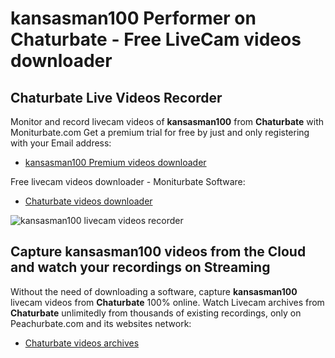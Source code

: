 # kansasman100 Performer on Chaturbate - Free LiveCam videos downloader

## Chaturbate Live Videos Recorder

Monitor and record livecam videos of **kansasman100** from **Chaturbate** with Moniturbate.com
Get a premium trial for free by just and only registering with your Email address:
* [kansasman100 Premium videos downloader](https://moniturbate.com/request-demo-licence-key.html)

Free livecam videos downloader - Moniturbate Software:
* [Chaturbate videos downloader](https://moniturbate.com/moniturbate-download-software.html)

![kansasman100 livecam videos recorder](https://peachurnet.com/templates/moniturbate-software.png)


## Capture kansasman100 videos from the Cloud and watch your recordings on Streaming

Without the need of downloading a software, capture **kansasman100** livecam videos from **Chaturbate** 100% online.
Watch Livecam archives from **Chaturbate** unlimitedly from thousands of existing recordings, only on Peachurbate.com and its websites network:
* [Chaturbate videos archives](https://peachurnet.com/)